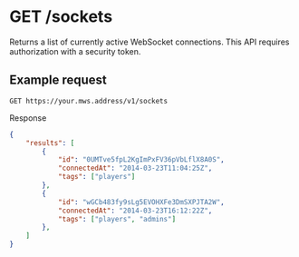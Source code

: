 # GET /sockets

Returns a list of currently active WebSocket connections. This API requires authorization with a security token.

## Example request

`GET https://your.mws.address/v1/sockets`

Response

```json
{
    "results": [
        {
            "id": "0UMTve5fpL2KgImPxFV36pVbLflX8A0S",
            "connectedAt": "2014-03-23T11:04:25Z",
            "tags": ["players"]
        },
        {
            "id": "wGCb483fy9sLg5EVOHXFe3DmSXPJTA2W",
            "connectedAt": "2014-03-23T16:12:22Z",
            "tags": ["players", "admins"]
        },
    ]
}
```
